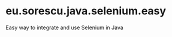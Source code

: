 eu.sorescu.java.selenium.easy
=============================

Easy way to integrate and use Selenium in Java

